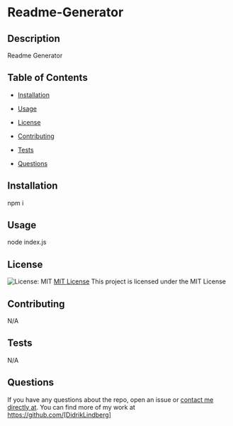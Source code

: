 # Readme-Generator

  ## Description
  Readme Generator 

  ## Table of Contents
  * [Installation](#installation)

  * [Usage](#usage)

  * [License](#license)

  * [Contributing](#contributing)

  * [Tests](#tests)

  * [Questions](#questions)

  ## Installation
  npm i

  ## Usage
  node index.js

  ## License
  ![License: MIT](https://img.shields.io/badge/License-MIT-yellow.svg)
  [MIT License](https://opensource.org/licenses/MIT)
  This project is licensed under the MIT License

  ## Contributing
  N/A

  ## Tests
  N/A

  ## Questions
  If you have any questions about the repo, open an issue or [contact me directly at](mailto:lindberg.didrik@gmail.com). You can find more of my work at https://github.com/[DidrikLindberg]
  
